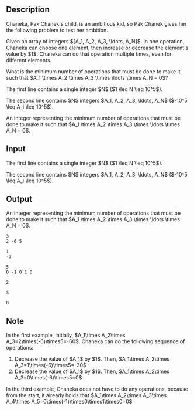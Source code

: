## Description

<div><p>Chaneka, Pak Chanek's child, is an ambitious kid, so Pak Chanek gives her the following problem to test her ambition.</p><p>Given an array of integers $[A_1, A_2, A_3, \ldots, A_N]$. In one operation, Chaneka can choose one element, then increase or decrease the element's value by $1$. Chaneka can do that operation multiple times, even for different elements.</p><p>What is the minimum number of operations that must be done to make it such that $A_1 \times A_2 \times A_3 \times \ldots \times A_N = 0$?</p></div><div class="input-specification"><p>The first line contains a single integer $N$ ($1 \leq N \leq 10^5$).</p><p>The second line contains $N$ integers $A_1, A_2, A_3, \ldots, A_N$ ($-10^5 \leq A_i \leq 10^5$).</p></div><div class="output-specification"><p>An integer representing the minimum number of operations that must be done to make it such that $A_1 \times A_2 \times A_3 \times \ldots \times A_N = 0$.</p></div>

## Input

<p>The first line contains a single integer $N$ ($1 \leq N \leq 10^5$).</p><p>The second line contains $N$ integers $A_1, A_2, A_3, \ldots, A_N$ ($-10^5 \leq A_i \leq 10^5$).</p>

## Output

<p>An integer representing the minimum number of operations that must be done to make it such that $A_1 \times A_2 \times A_3 \times \ldots \times A_N = 0$.</p>





```input1
3
2 -6 5
```




```input2
1
-3
```




```input3
5
0 -1 0 1 0
```




```output1
2
```




```output2
3
```




```output3
0
```



## Note

<p>In the first example, initially, $A_1\times A_2\times A_3=2\times(-6)\times5=-60$. Chaneka can do the following sequence of operations:</p><ol> <li> Decrease the value of $A_1$ by $1$. Then, $A_1\times A_2\times A_3=1\times(-6)\times5=-30$ </li><li> Decrease the value of $A_1$ by $1$. Then, $A_1\times A_2\times A_3=0\times(-6)\times5=0$ </li></ol><p>In the third example, Chaneka does not have to do any operations, because from the start, it already holds that $A_1\times A_2\times A_3\times A_4\times A_5=0\times(-1)\times0\times1\times0=0$</p>
